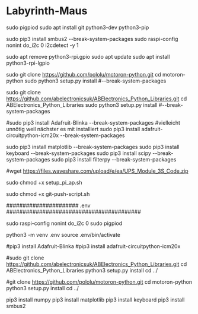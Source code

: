 # Labyrinth-Maus

sudo pigpiod
sudo apt install git python3-dev python3-pip

sudo pip3 install smbus2 --break-system-packages
sudo raspi-config nonint do_i2c 0
i2cdetect -y 1

sudo apt remove python3-rpi.gpio
sudo apt update
sudo apt install python3-rpi-lgpio

sudo git clone https://github.com/pololu/motoron-python.git
cd motoron-python
sudo python3 setup.py install #--break-system-packages

sudo git clone https://github.com/abelectronicsuk/ABElectronics_Python_Libraries.git
cd ABElectronics_Python_Libraries
sudo python3 setup.py install #--break-system-packages

#sudo pip3 install Adafruit-Blinka --break-system-packages #vielleicht unnötig weil nächster es mit installiert 
sudo pip3 install adafruit-circuitpython-icm20x --break-system-packages

sudo pip3 install matplotlib --break-system-packages
sudo pip3 install keyboard --break-system-packages
sudo pip3 install scipy --break-system-packages
sudo pip3 install filterpy --break-system-packages

#wget https://files.waveshare.com/upload/e/ea/UPS_Module_3S_Code.zip


sudo chmod +x setup_pi_ap.sh

sudo chmod +x git-push-script.sh




###################### .env  #########################################

sudo raspi-config nonint do_i2c 0
sudo pigpiod

python3 -m venv .env
source .env/bin/activate

#pip3 install Adafruit-Blinka
#pip3 install adafruit-circuitpython-icm20x

#sudo git clone https://github.com/abelectronicsuk/ABElectronics_Python_Libraries.git
cd ABElectronics_Python_Libraries
python3 setup.py install
cd ../

#git clone https://github.com/pololu/motoron-python.git
cd motoron-python
python3 setup.py install
cd ../

pip3 install numpy
pip3 install matplotlib
pip3 install keyboard
pip3 install smbus2








